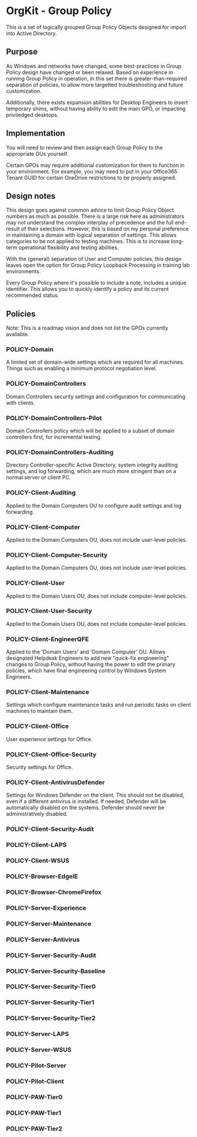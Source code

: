 
# OrgKit - Group Policy
This is a set of logically grouped Group Policy Objects designed for import into Active Directory.

## Purpose
As Windows and networks have changed, some best-practices in Group Policy design have changed or been relaxed. Based on experience in running Group Policy in operation, in this set there is greater-than-required separation of policies, to allow more targetted troubleshooting and future customization.

Additionally, there exists expansion abilities for Desktop Engineers to insert temporary shims, without having ability to edit the main GPO, or impacting priviledged desktops.

## Implementation
You will need to review and then assign each Group Policy to the appropriate OUs yourself.

Certain GPOs may require additional customization for them to function in your environment. For example, you may need to put in your Office365 Tenant GUID for certain OneDrive restrictions to be properly assigned.

## Design notes
This design goes against common advice to limit Group Policy Object numbers as much as possible. There is a large risk here as administrators may not understand the complex interplay of precedence and the full end-result of their selections.
However, this is based on my personal preference in maintaining a domain with logical separation of settings. This allows categories to be not applied to testing machines. This is to increase long-term operational flexibility and testing abilities.

With the (general) separation of User and Computer policies, this design leaves open the option for Group Policy Loopback Processing in training lab environments.

Every Group Policy where it's possible to include a note, includes a unique identifier. This allows you to quickly identify a policy and its current recommended status.

## Policies
Note: This is a roadmap vision and does not list the GPOs currently avaliable.

### POLICY-Domain
A limited set of domain-wide settings which are required for all machines. Things such as enabling a minimum protocol negotiation level.

### POLICY-DomainControllers
Domain Controllers security settings and configuration for communicating with clients.

### POLICY-DomainControllers-Pilot
Domain Controllers policy which will be applied to a subset of domain controllers first, for incremental testing.

### POLICY-DomainControllers-Auditing
Directory Controller-specific Active Directory, system integrity auditing settings, and log forwarding, which are much more stringent than on a normal server or client PC.

### POLICY-Client-Auditing
Applied to the Domain Computers OU to configure audit settings and log forwarding.

### POLICY-Client-Computer
Applied to the Domain Computers OU, does not include user-level policies.

### POLICY-Client-Computer-Security
Applied to the Domain Computers OU, does not include user-level policies.

### POLICY-Client-User
Applied to the Domain Users OU, does not include computer-level policies.

### POLICY-Client-User-Security
Applied to the Domain Users OU, does not include computer-level policies.

### POLICY-Client-EngineerQFE
Applied to the 'Domain Users' and 'Domain Computer' OU. Allows designated Helpdesk Engineers to add new "quick-fix engineering" changes to Group Policy, without having the power to edit the primary policies, which have final engineering control by Windows System Engineers.

### POLICY-Client-Maintenance
Settings which configure maintenance tasks and run periodic tasks on client machines to maintain them.

### POLICY-Client-Office
User experience settings for Office.

### POLICY-Client-Office-Security
Security settings for Office.

### POLICY-Client-AntivirusDefender
Settings for Windows Defender on the client. This should not be disabled, even if a different antivirus is installed. If needed, Defender will be automatically disabled on the systems. Defender should never be administratively disabled.

### POLICY-Client-Security-Audit


### POLICY-Client-LAPS

### POLICY-Client-WSUS

### POLICY-Browser-EdgeIE

### POLICY-Browser-ChromeFirefox

### POLICY-Server-Experience

### POLICY-Server-Maintenance

### POLICY-Server-Antivirus

### POLICY-Server-Security-Audit

### POLICY-Server-Security-Baseline

### POLICY-Server-Security-Tier0

### POLICY-Server-Security-Tier1

### POLICY-Server-Security-Tier2

### POLICY-Server-LAPS

### POLICY-Server-WSUS

### POLICY-Pilot-Server

### POLICY-Pilot-Client

### POLICY-PAW-Tier0

### POLICY-PAW-Tier1

### POLICY-PAW-Tier2


